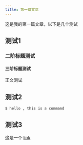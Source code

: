 ```yaml
---
title: 第一篇文章
---
```

这是我的第一篇文章，以下是几个测试

## 测试1
### 二阶标题测试
#### 三阶标题测试
正文测试

## 测试2
``` bash
$ hello , this is a command
```
## 测试3
这是一个 [link](https://www.typora.io/)


